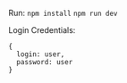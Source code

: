 Run:
```npm install```
```npm run dev```

Login Credentials: 
```
{
  login: user,
  password: user
}
```
